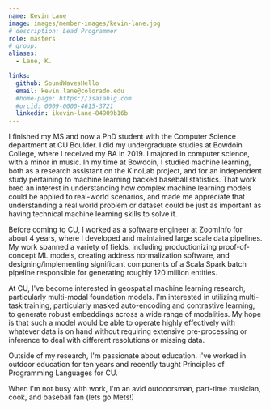 ```yaml
---
name: Kevin Lane
image: images/member-images/kevin-lane.jpg
# description: Lead Programmer
role: masters
# group: 
aliases:
  - Lane, K. 

links:
  github: SoundWavesHello
  email: kevin.lane@colorado.edu
  #home-page: https://isaiahlg.com
  #orcid: 0009-0000-4615-3721
  linkedin: ikevin-lane-84909b16b
---
```


I finished my MS and now a PhD student with the Computer Science department at CU Boulder.  I did my undergraduate studies at Bowdoin College, where I received my BA in 2019.  I majored in computer science, with a minor in music.  In my time at Bowdoin, I studied machine learning, both as a research assistant on the KinoLab project, and for an independent study pertaining to machine learning backed baseball statistics.  That work bred an interest in understanding how complex machine learning models could be applied to real-world scenarios, and made me appreciate that understanding a real world problem or dataset could be just as important as having technical machine learning skills to solve it.

Before coming to CU, I worked as a software engineer at ZoomInfo for about 4 years, where I developed and maintained large scale data pipelines.  My work spanned a variety of fields, including productionizing proof-of-concept ML models, creating address normalization software, and designing/implementing significant components of a Scala Spark batch pipeline responsible for generating roughly 120 million entities.

At CU, I've become interested in geospatial machine learning research, particularly multi-modal foundation models.  I'm interested in utilizing multi-task training, particularly masked auto-encoding and contrastive learning, to generate robust embeddings across a wide range of modalities.  My hope is that such a model would be able to operate highly effectively with whatever data is on hand without requiring extensive pre-processing or inference to deal with different resolutions or missing data.  

Outside of my research, I'm passionate about education.  I've worked in outdoor education for ten years and recently taught Principles of Programming Languages for CU.  

When I'm not busy with work, I'm an avid outdoorsman, part-time musician, cook, and baseball fan (lets go Mets!)
